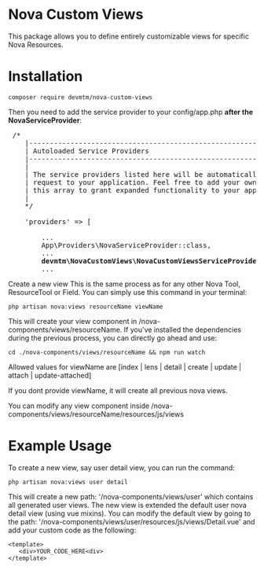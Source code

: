 
# Nova Custom Views
This package allows you to define entirely customizable views for specific Nova Resources.

# Installation 

```
composer require devmtm/nova-custom-views
```

Then you need to add the service provider to your config/app.php **after the NovaServiceProvider**:

<pre>
 /*
    |--------------------------------------------------------------------------
    | Autoloaded Service Providers
    |--------------------------------------------------------------------------
    |
    | The service providers listed here will be automatically loaded on the
    | request to your application. Feel free to add your own services to
    | this array to grant expanded functionality to your applications.
    |
    */

    'providers' => [

        ...
        App\Providers\NovaServiceProvider::class,
        ...
        <b>devmtm\NovaCustomViews\NovaCustomViewsServiceProvider::class,</b>
        ...
</pre>


Create a new view 
This is the same process as for any other Nova Tool, ResourceTool or Field. You can simply use this command in your terminal:

```
php artisan nova:views resourceName viewName
```

This will create your view component in /nova-components/views/resourceName. If you've installed the dependencies during the previous process, you can directly go ahead and use:

```
cd ./nova-components/views/resourceName && npm run watch
```

Allowed values for viewName are [index | lens | detail | create | update | attach | update-attached]

If you dont provide viewName, it will create all previous nova views.

You can modify any view component inside /nova-components/views/resourceName/resources/js/views

# Example Usage
To create a new view, say user detail view, you can run the command:
```
php artisan nova:views user detail
```
This will create a new path: '/nova-components/views/user' which contains all generated user views.
The new view is extended the default user nova detail view (using  vue mixins). 
You can modify the default view by going to the path: '/nova-components/views/user/resources/js/views/Detail.vue' and add your custom code as the following:
```
<template>
   <div>YOUR_CODE_HERE<div>
</template>
```
